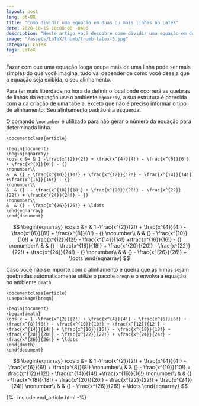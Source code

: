 ```yaml
---
layout: post
lang: pt-BR
title: "Como dividir uma equação em duas ou mais linhas no LaTeX"
date: 2020-10-15 18:00:00 -0400
description: "Neste artigo você descobre como dividir uma equação em duas ou mais linhas no LaTeX."
image: "/assets/LaTeX/thumb/thumb-latex-5.jpg"
category: LaTeX
tags: LaTeX
---
```


Fazer com que uma equação longa ocupe mais de uma linha pode ser mais simples do que você imagina, tudo vai depender de como você deseja que a equação seja exibida, o seu alinhamento.

Para ter mais liberdade no hora de definir o local onde ocorrerá as quebras de linhas da equação use o ambiente `eqnarray`, a sua estrutura é parecida com a da criação de uma tabela, exceto que não é preciso informar o tipo de alinhamento. Seu alinhamento padrão é a esquerda.

O comando `\nonumber` é utilizado para não gerar o número da equação para determinada linha.

```TeX
\documentclass{article}

\begin{document}
\begin{eqnarray}
\cos x &= & 1 -\frac{x^{2}}{2!} + \frac{x^{4}}{4!} - \frac{x^{6}}{6!} + \frac{x^{8}}{8!} - {}
\nonumber\\
&  & {} - \frac{x^{10}}{10!} + \frac{x^{12}}{12!} - \frac{x^{14}}{14!} +\frac{x^{16}}{16!} - {}
\nonumber\\
&  & {}  - \frac{x^{18}}{18!} + \frac{x^{20}}{20!} - \frac{x^{22}}{22!} + \frac{x^{24}}{24!} - {}
\nonumber\\
&  & {} - \frac{x^{26}}{26!} + \ldots
\end{eqnarray}
\end{document}
```

$$
\begin{eqnarray}
\cos x &= & 1 -\frac{x^{2}}{2!} + \frac{x^{4}}{4!} - \frac{x^{6}}{6!} + \frac{x^{8}}{8!} - {}
\nonumber\\
&  & {} - \frac{x^{10}}{10!} + \frac{x^{12}}{12!} - \frac{x^{14}}{14!} +\frac{x^{16}}{16!} - {}
\nonumber\\
&  & {}  - \frac{x^{18}}{18!} + \frac{x^{20}}{20!} - \frac{x^{22}}{22!} + \frac{x^{24}}{24!} - {}
\nonumber\\
&  & {} - \frac{x^{26}}{26!} + \ldots
\end{eqnarray}
$$

Caso você não se importe com o alinhamento e queira que as linhas sejam quebradas automaticamente utilize o pacote `breqn` e o envolva a equação no ambiente `dmath`.

```TeX
\documentclass{article}
\usepackage{breqn}

\begin{document}
\begin{dmath}
\cos x = 1 -\frac{x^{2}}{2!} + \frac{x^{4}}{4!} - \frac{x^{6}}{6!} + \frac{x^{8}}{8!} - \frac{x^{10}}{10!} + \frac{x^{12}}{12!} - \frac{x^{14}}{14!} + \frac{x^{16}}{16!} - \frac{x^{18}}{18!} + \frac{x^{20}}{20!} - \frac{x^{22}}{22!} + \frac{x^{24}}{24!} - \frac{x^{26}}{26!} + \ldots
\end{dmath}
\end{document}
```

$$
\begin{eqnarray}
\cos x &= & 1 -\frac{x^{2}}{2!} + \frac{x^{4}}{4!} - \frac{x^{6}}{6!} + \frac{x^{8}}{8!}
\nonumber\\
&  & {} - \frac{x^{10}}{10!} + \frac{x^{12}}{12!} - \frac{x^{14}}{14!} +\frac{x^{16}}{16!}
\nonumber\\
&  & {}  - \frac{x^{18}}{18!} + \frac{x^{20}}{20!} - \frac{x^{22}}{22!} + \frac{x^{24}}{24!}
\nonumber\\
&  & {} - \frac{x^{26}}{26!} + \ldots
\end{eqnarray}
$$

{%- include end_article.html -%}
